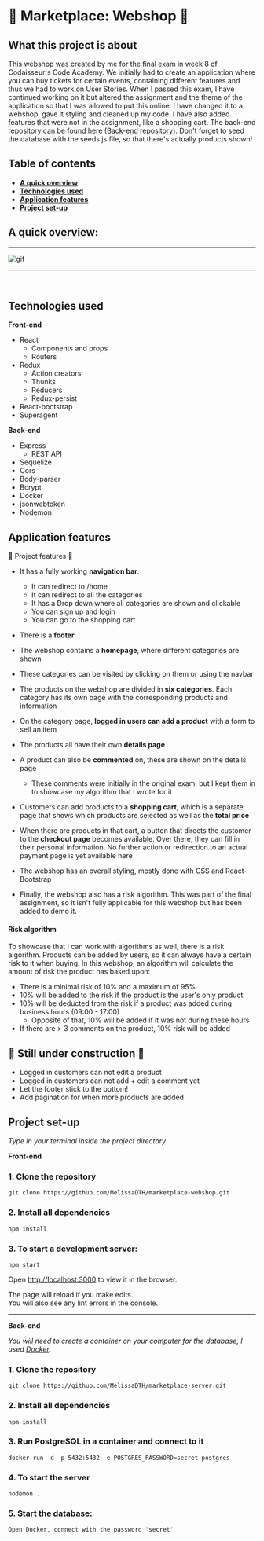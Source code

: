 # :bank: Marketplace: Webshop :bank:

## What this project is about 

This webshop was created by me for the final exam in week 8 of Codaisseur's Code Academy. We initially had to create an application where you can buy tickets for certain events, containing different features and thus we had to work on User Stories. When I passed this exam, I have continued working on it but altered the assignment and the theme of the application so that I was allowed to put this online. I have changed it to a webshop, gave it styling and cleaned up my code. I have also added features that were not in the assignment, like a shopping cart. The back-end repository can be found here ([Back-end repository](https://github.com/MelissaDTH/marketplace-server.git)). Don't forget to seed the database with the seeds.js file, so that there's actually products shown!


## Table of contents 
- **[A quick overview](#a-quick-overview)**
- **[Technologies used](#technologies-used)**
- **[Application features](#application-features)**
- **[Project set-up](#project-set-up)**


## A quick overview:

  <hr />

  ![gif](./src/GIF/marketplace-1.gif)

  <hr />
<br />


## Technologies used 

<b>Front-end</b>
  * React
      * Components and props
      * Routers
  * Redux
      * Action creators
      * Thunks
      * Reducers
      * Redux-persist
  * React-bootstrap
  * Superagent

<b>Back-end</b>
  * Express
      * REST API
  * Sequelize
  * Cors
  * Body-parser
  * Bcrypt
  * Docker
  * jsonwebtoken
  * Nodemon


## Application features

 :floppy_disk: Project features :floppy_disk:

- It has a fully working **navigation bar**.
  * It can redirect to /home
  * It can redirect to all the categories
  * It has a Drop down where all categories are shown and clickable
  * You can sign up and login
  * You can go to the shopping cart
- There is a **footer**
- The webshop contains a **homepage**, where different categories are shown 
- These categories can be visited by clicking on them or using the navbar
- The products on the webshop are divided in **six categories**. Each category has its own page with the corresponding products and information
- On the category page, **logged in users can add a product** with a form to sell an item
- The products all have their own **details page**
- A product can also be **commented** on, these are shown on the details page
  * These comments were initially in the original exam, but I kept them in to showcase my algorithm that I wrote for it
- Customers can add products to a **shopping cart**, which is a separate page that shows which products are selected as well as the **total price**
- When there are products in that cart, a button that directs the customer to the **checkout page** becomes available. Over there, they can fill in their personal information. No further action or redirection to an actual payment page is yet available here
- The webshop has an overall styling, mostly done with CSS and React-Bootstrap

- Finally, the webshop also has a risk algorithm. This was part of the final assignment, so it isn't fully applicable for this webshop but has been added to demo it.

#### Risk algorithm
To showcase that I can work with algorithms as well, there is a risk algorithm. Products can be added by users, so it can always have a certain risk to it when buying. In this webshop, an algorithm will calculate the amount of risk the product has based upon:
  * There is a minimal risk of 10% and a maximum of 95%.
  * 10% will be added to the risk if the product is the user's only product
  * 10% will be deducted from the risk if a product was added during business hours (09:00 - 17:00)
    * Opposite of that, 10% will be added if it was not during these hours
  * If there are > 3 comments on the product, 10% risk will be added

## :construction: Still under construction :construction:

 * Logged in customers can not edit a product
 * Logged in customers can not add + edit a comment yet
 * Let the footer stick to the bottom! 
 * Add pagination for when more products are added


## Project set-up
<i>Type in your terminal inside the project directory</i>

<b>Front-end</b>

### 1. Clone the repository
```
git clone https://github.com/MelissaDTH/marketplace-webshop.git
```

### 2. Install all dependencies 
```
npm install
```

### 3. To start a development server:

``` 
npm start
```

Open [http://localhost:3000](http://localhost:3000) to view it in the browser.

The page will reload if you make edits.<br />
You will also see any lint errors in the console.

<hr>
<b>Back-end</b>

<i> You will need to create a container on your computer for the database, I used [Docker](http://docker.com/).</i>

### 1. Clone the repository 
```
git clone https://github.com/MelissaDTH/marketplace-server.git 
```

### 2. Install all dependencies
```
npm install
```

### 3. Run PostgreSQL in a container and connect to it

``` 
docker run -d -p 5432:5432 -e POSTGRES_PASSWORD=secret postgres
```

### 4. To start the server

``` 
nodemon .
```


### 5. Start the database:

``` 
Open Docker, connect with the password 'secret'
```

